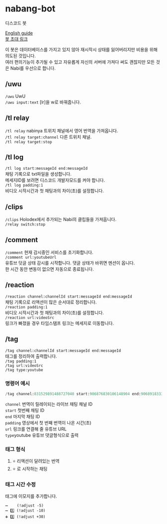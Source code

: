 # nabang-bot

디스코드 봇

[English guide](./README.md)  
[봇 초대 링크](https://discord.com/api/oauth2/authorize?client_id=886101403603447868&permissions=0&scope=bot%20applications.commands)

이 봇은 데이터베이스를 가지고 있지 않아 재시작시 상태를 잃어버리지만 비용을 위해 의도된 것입니다.  
여러 편의기능이 추가될 수 있고 자유롭게 자신의 서버에 가져다 써도 괜찮지만 모든 것은 Nabi를 우선으로 합니다.

## /uwu

`/uwu` UwU  
`/uwu input:text` [lr]을 w로 바꿔줍니다.

## /tl relay

`/tl relay` nabinya 트위치 채널에서 영어 번역을 가져옵니다.  
`/tl relay target:channel` 다른 트위치 채널.  
`/tl relay target:stop`  

## /tl log

`/tl log start:messageId end:messageId`  
채팅 기록으로 txt파일을 생성합니다.  
메세지ID를 보려면 디스코드 개발자모드를 켜야 합니다.  
`/tl log padding:1`  
비디오 시작시간과 첫 채팅과의 차이(초)를 설정합니다.

## /clips

`/clips` Holodex에서 추가되는 Nabi의 클립들을 가져옵니다.  
`/relay switch:stop`

## /comment

`/comment` 현재 감시중인 서비스를 초기화합니다.  
`/comment url:youtubeUrl`  
유튜브 덧글 상태 감시를 시작합니다. 댓글 상태가 바뀌면 멘션이 옵니다.  
한 시간 동안 변동이 없으면 자동으로 종료됩니다.

## /reaction

`/reaction channel:channelId start:messageId end:messageId`  
채팅 기록으로 리액션이 많은 순서대로 정리합니다.  
`/reaction padding:1`  
비디오 시작시간과 첫 채팅과의 차이(초)를 설정합니다.  
`/reaction url:videoSrc`  
링크가 빠졌을 경우 타임스탬프 링크는 메세지로 이동합니다.

## /tag

`/tag channel:channelId start:messageId end:messageId`  
태그를 정리하여 출력합니다.  
`/tag padding:1`  
`/tag url:videoSrc`  
`/tag type:youtube`

### 명령어 예시

```py
/tag channel:831529891488727040 start:906876830106148904 end:906891833303506964 padding:144 url:https://youtu.be/VynRquiEWcw type:youtube
```

`channel` 번역이 릴레이되는 라이브 채팅 채널 ID  
`start` 첫번째 채팅 ID  
`end` 마지막 채팅 ID  
`padding` 영상에서 첫 번째 번역이 나온 시간(초)  
`url` 링크를 연결해 줄 유튜브 URL  
`type`youtube 유튜브 댓글형식으로 출력

### 태그 형식

1. ⭐ 리액션이 달려있는 번역
2. ⭐ 로 시작하는 채팅

### 태그 시간 수정

태그에 이모지를 추가합니다.

```
➖    (!adjust -5)
➖ 1️⃣ (!adjust -10)
➕ 3️⃣ (!adjust +30)
```
